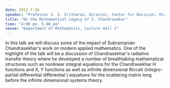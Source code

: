```yaml
---
date: 2012-7-30
speaker: "Professor S. S. Sritharan, Director, Center for Decision, Risk, Controls and Signals Intelligence (DRCSI), Monterey, CA"
title: "On the Mathematical Legacy of S. Chandrasekar"
time: "4:00 pm- 5.00 pm" 
venue: "Department of Mathematics, Lecture Hall 1"
---
```

In this talk we will discuss some of the impact of Subramanian Chandrasekhar's work on modern applied mathematics. One of the highlight of the talk will be a discussion of Chandrasekhar's radiative transfer theory where he developed a number of breathtaking mathematical structures such as nonlinear integral equations for the Chandrasekhar H functions and X, Y functions as well as infinite dimensional Riccati (integro-partial differential differential ) equations for the scattering matrix long before the infinite dimensional systems theory.
